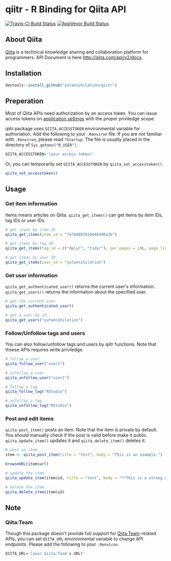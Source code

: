 qiitr - R Binding for Qiita API
==========================

[![Travis-CI Build Status](https://travis-ci.org/yutannihilation/qiitr.svg?branch=master)](https://travis-ci.org/yutannihilation/qiitr)
[![AppVeyor Build Status](https://ci.appveyor.com/api/projects/status/github/yutannihilation/qiitr?branch=master&svg=true)](https://ci.appveyor.com/project/yutannihilation/qiitr)

## About Qiita

[Qiita](http://qiita.com/about) is a technical knowledge sharing and collaboration platform for programmers. API Document is here http://qiita.com/api/v2/docs.

## Installation

```r
devtools::install_github("yutannihilation/qiitr")
```

## Preperation

Most of Qiita APIs need authorization by an access token. You can issue access tokens on [application settings](https://qiita.com/settings/applications) with the proper priviledge scope.

qiitr package uses `QIITA_ACCESSTOKEN` environmental variable for authoriation. Add the following to your `.Renviron` file. If you are not familiar with `.Renviron`, please read `?Startup`. The file is usually placed in the directory of `Sys.getenv("R_USER")`.

```r
QIITA_ACCESSTOKEN='(your access token)'
```

Or, you can temporarily set `QIITA_ACCESSTOKEN` by `qiita_set_accesstoken()`.

```r
qiita_set_accesstoken()
```

## Usage

### Get item information

Items means articles on Qiita. `qiita_get_items()` can get items by item IDs, tag IDs or user IDs.

```r
# get items by item ID
qiita_get_items(item_id = "7a78d897810446dd6a3b")

# get items by tag ID
qiita_get_items(tag_id = c("dplyr", "tidyr"), per_pages = 10L, page_limit = 1L)

# get items by user ID
qiita_get_items(user_id = "yutannihilation")
```

### Get user information

`qiita_get_authenticated_user()` returns the current user's information. `qiita_get_users()` returns the information about the specified user.

```r
# get the current user
qiita_get_authenticated_user()

# get a user by id
qiita_get_users("yutannihilation")
```

### Follow/Unfollow tags and users

You can also follow/unfollow  tags and users by qiitr functions. Note that thsese APIs requires write priviledge.

```r
# follow a user
qiita_follow_user("user1")

# unfollow a user
qiita_unfollow_user("user1")

# follow a tag
qiita_follow_tag("RStudio")

# unfollow a tag
qiita_unfollow_tag("RStudio")
```

### Post and edit items

`qiita_post_item()` posts an item. Note that the item is private by default.
You should manually check if the post is valid before make it public. `qiita_update_item()` updates it and `qiita_delete_item()` deletes it.

```r
# post an item
item <- qiita_post_item(title = "test", body = "This is an example.")

browseURL(item$url)

# update the item
qiita_update_item(item$id, title = "test", body = "**This is a strong example!**")

# delete the item
qiita_delete_item(item$id)
```

## Note

### Qiita:Team

Though this package doesn't provide full support for [Qiita:Team](https://teams.qiita.com/)-related APIs, you can set `QIITA_URL` environmental variable to change API endpoints. Please add the following to your `.Renviron`.

```r
QIITA_URL='(your Qiita:Team's URL)'
```
